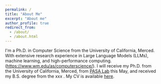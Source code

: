 ```yaml
---
permalink: /
title: "About Me"
excerpt: "About me"
author_profile: true
redirect_from: 
  - /about/
  - /about.html
---
```


I'm a Ph.D. in Computer Science from the University of California, Merced. With extensive research experience in Large Language Models (LLMs), machine learning, and high-performance computing.(https://www.wm.edu/as/computerscience/). I will receive my Ph.D. from the University of California, Merced, from [PASA Lab](http://pasalabs.org) this May, and received my B.S. degree from the xxx . My CV is available [here](https://drive.google.com/file/d/1tHd2jDUt0DTp_0aDhJtcs0Mq5c7ocx8b/view?usp=sharing). 

<!-- My research interests span **operating systems, computer architecture, and their intersection with machine learning and high-performance computing**. My research aims to improve the performance and resource efficiency of heterogeneous computing systems while making it easier for users to deploy and manage their applications. -->


<!-- News
---- 
- **I am seeking self-motivated Ph.D. students to join my research group. Please feel free to email me at jren03@wm.edu if you are interested.** -->


